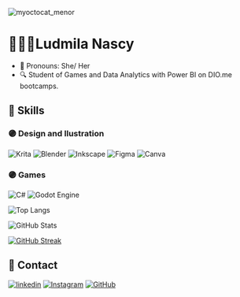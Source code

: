 ![myoctocat_menor](https://github.com/ludmilanascy/ludmilanascy/assets/161378423/3f2e86c6-eda0-488d-944f-981971ea108d)

 # 👩🏻‍💻Ludmila Nascy
- 🦄 Pronouns: She/ Her
- 🔍 Student of Games and Data Analytics with Power BI on DIO.me bootcamps.
  
## 💜 Skills

### 🟣 Design and Ilustration

![Krita](https://img.shields.io/badge/Krita-203759?style=for-the-badge&logo=krita&logoColor=EEF37B)
![Blender](https://img.shields.io/badge/blender-%23F5792A.svg?style=for-the-badge&logo=blender&logoColor=white)
![Inkscape](https://img.shields.io/badge/Inkscape-e0e0e0?style=for-the-badge&logo=inkscape&logoColor=080A13)
![Figma](https://img.shields.io/badge/figma-%23F24E1E.svg?style=for-the-badge&logo=figma&logoColor=white)
![Canva](https://img.shields.io/badge/Canva-%2300C4CC.svg?style=for-the-badge&logo=Canva&logoColor=white)

### 🟣 Games

![C#](https://img.shields.io/badge/c%23-%23239120.svg?style=for-the-badge&logo=csharp&logoColor=white)
![Godot Engine](https://img.shields.io/badge/GODOT-%23FFFFFF.svg?style=for-the-badge&logo=godot-engine)

![Top Langs](https://github-readme-stats-git-masterrstaa-rickstaa.vercel.app/api/top-langs/?username=ludmilanascy&bg_color=000&border_color=30A3DC&title_color=E94D5F&text_color=FFF)

![GitHub Stats](https://github-readme-stats.vercel.app/api?username=ludmilanascy&theme=transparent&bg_color=000&border_color=30A3DC&show_icons=true&icon_color=30A3DC&title_color=E94D5F&text_color=FFF)

[![GitHub Streak](https://streak-stats.demolab.com/?user=ludmilanascy&theme=bear&background=000&border=30A3DC&dates=FFF)](https://git.io/streak-stats)

## 🔗 Contact

[![linkedin](https://img.shields.io/badge/linkedin-0A66C2?style=for-the-badge&logo=linkedin&logoColor=white)](https://www.linkedin.com/in/ludmila-nascimento-monteiro-b4078658/)
[![Instagram](https://img.shields.io/badge/-Instagram-%23E4405F?style=for-the-badge&logo=instagram&logoColor=white)](https://www.instagram.com/bittersweeetgamestudio/)
[![GitHub](https://img.shields.io/badge/GitHub-100000?style=for-the-badge&logo=github&logoColor=white)](https://github.com/ludmilanascy)

<!---
ludmilanascy/ludmilanascy is a ✨ special ✨ repository because its `README.md` (this file) appears on your GitHub profile.
You can click the Preview link to take a look at your changes.
--->

